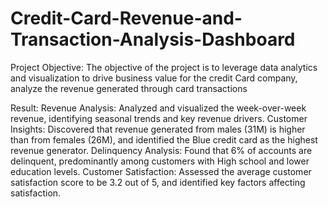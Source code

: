# Credit-Card-Revenue-and-Transaction-Analysis-Dashboard
Project Objective: The objective of the project is to leverage data analytics and visualization to drive business value for the credit Card company, analyze the revenue generated through card transactions

Result:
Revenue Analysis: Analyzed and visualized the week-over-week revenue, identifying seasonal trends and key revenue drivers.
Customer Insights: Discovered that revenue generated from males (31M) is higher than from females (26M), and identified the Blue credit card as the highest revenue generator.
Delinquency Analysis: Found that 6% of accounts are delinquent, predominantly among customers with High school and lower education levels.
Customer Satisfaction: Assessed the average customer satisfaction score to be 3.2 out of 5, and identified key factors affecting satisfaction.
